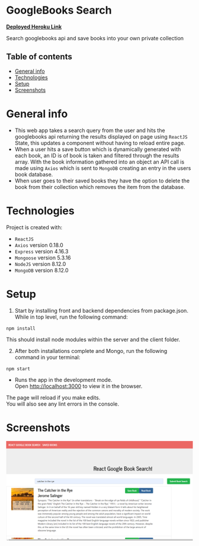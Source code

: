 # GoogleBooks Search #
**[Deployed Heroku Link](https://guarded-brushlands-40382.herokuapp.com/)**

Search googlebooks api and save books into your own private collection

## Table of contents
* [General info](#general-info)
* [Technologies](#technologies)
* [Setup](#setup)
* [Screenshots](#screenshots)

# General info #

- This web app takes a search query from the user and hits the googlebooks api returning the results displayed on page using `ReactJS` State, this updates a component without having to reload entire page. 
- When a user hits a save button which is dynamically generated with each book, an ID is of book is taken and filtered through the results array. With the book information gathered into an object an API call is made using `Axios` which is sent to `MongoDB` creating an entry in the users book database.  
- When user goes to their saved books they have the option to delete the book from their collection which removes the item from the database.

# Technologies #
Project is created with:
* `ReactJS` 
* `Axios` version 0.18.0
* `Express` version 4.16.3
* `Mongoose` version 5.3.16
* `NodeJS` version 8.12.0
* `MongoDB` version 8.12.0

# Setup # 

1. Start by installing front and backend dependencies from package.json. While in top level, run the following command:
```
npm install
```
This should install node modules within the server and the client folder.

2. After both installations complete and Mongo, run the following command in your terminal:
```
npm start
```
- Runs the app in the development mode.<br>
Open [http://localhost:3000](http://localhost:3000) to view it in the browser.

The page will reload if you make edits.<br>
You will also see any lint errors in the console.

# Screenshots #
![Screenshot](./client/src/images/googlebooks.PNG)
